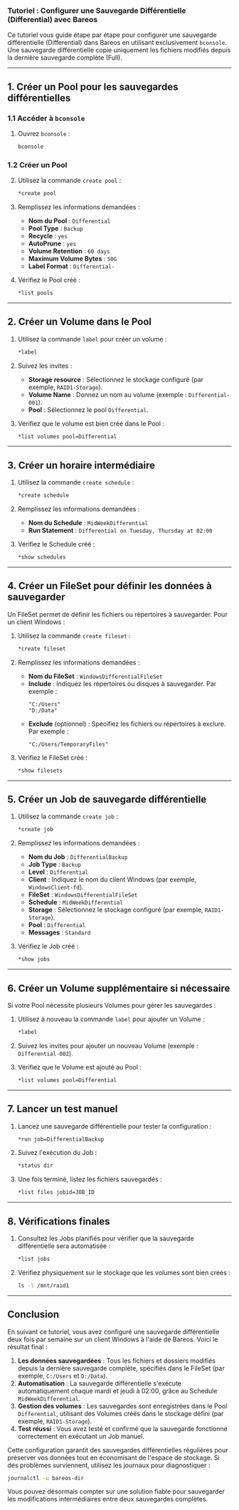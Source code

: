 ### Tutoriel : Configurer une Sauvegarde Différentielle (Differential) avec Bareos

Ce tutoriel vous guide étape par étape pour configurer une sauvegarde différentielle (Differential) dans Bareos en utilisant exclusivement `bconsole`. Une sauvegarde différentielle copie uniquement les fichiers modifiés depuis la dernière sauvegarde complète (Full).

---

## **1. Créer un Pool pour les sauvegardes différentielles**

### 1.1 Accéder à `bconsole`
1. Ouvrez `bconsole` :
   ```bash
   bconsole
   ```

### 1.2 Créer un Pool
2. Utilisez la commande `create pool` :
   ```bash
   *create pool
   ```

3. Remplissez les informations demandées :
   - **Nom du Pool** : `Differential`
   - **Pool Type** : `Backup`
   - **Recycle** : `yes`
   - **AutoPrune** : `yes`
   - **Volume Retention** : `60 days`
   - **Maximum Volume Bytes** : `50G`
   - **Label Format** : `Differential-`

4. Vérifiez le Pool créé :
   ```bash
   *list pools
   ```

---

## **2. Créer un Volume dans le Pool**

1. Utilisez la commande `label` pour créer un volume :
   ```bash
   *label
   ```

2. Suivez les invites :
   - **Storage resource** : Sélectionnez le stockage configuré (par exemple, `RAID1-Storage`).
   - **Volume Name** : Donnez un nom au volume (exemple : `Differential-001`).
   - **Pool** : Sélectionnez le pool `Differential`.

3. Vérifiez que le volume est bien créé dans le Pool :
   ```bash
   *list volumes pool=Differential
   ```

---

## **3. Créer un horaire intermédiaire**

1. Utilisez la commande `create schedule` :
   ```bash
   *create schedule
   ```

2. Remplissez les informations demandées :
   - **Nom du Schedule** : `MidWeekDifferential`
   - **Run Statement** : `Differential on Tuesday, Thursday at 02:00`

3. Vérifiez le Schedule créé :
   ```bash
   *show schedules
   ```

---

## **4. Créer un FileSet pour définir les données à sauvegarder**

Un FileSet permet de définir les fichiers ou répertoires à sauvegarder. Pour un client Windows :

1. Utilisez la commande `create fileset` :
   ```bash
   *create fileset
   ```

2. Remplissez les informations demandées :
   - **Nom du FileSet** : `WindowsDifferentialFileSet`
   - **Include** : Indiquez les répertoires ou disques à sauvegarder. Par exemple :
     ```plaintext
     "C:/Users"  
     "D:/Data"
     ```
   - **Exclude** (optionnel) : Spécifiez les fichiers ou répertoires à exclure. Par exemple :
     ```plaintext
     "C:/Users/TemporaryFiles"
     ```

3. Vérifiez le FileSet créé :
   ```bash
   *show filesets
   ```

---

## **5. Créer un Job de sauvegarde différentielle**

1. Utilisez la commande `create job` :
   ```bash
   *create job
   ```

2. Remplissez les informations demandées :
   - **Nom du Job** : `DifferentialBackup`
   - **Job Type** : `Backup`
   - **Level** : `Differential`
   - **Client** : Indiquez le nom du client Windows (par exemple, `WindowsClient-fd`).
   - **FileSet** : `WindowsDifferentialFileSet`
   - **Schedule** : `MidWeekDifferential`
   - **Storage** : Sélectionnez le stockage configuré (par exemple, `RAID1-Storage`).
   - **Pool** : `Differential`
   - **Messages** : `Standard`

3. Vérifiez le Job créé :
   ```bash
   *show jobs
   ```

---

## **6. Créer un Volume supplémentaire si nécessaire**

Si votre Pool nécessite plusieurs Volumes pour gérer les sauvegardes :

1. Utilisez à nouveau la commande `label` pour ajouter un Volume :
   ```bash
   *label
   ```

2. Suivez les invites pour ajouter un nouveau Volume (exemple : `Differential-002`).

3. Vérifiez que le Volume est ajouté au Pool :
   ```bash
   *list volumes pool=Differential
   ```

---

## **7. Lancer un test manuel**

1. Lancez une sauvegarde différentielle pour tester la configuration :
   ```bash
   *run job=DifferentialBackup
   ```

2. Suivez l'exécution du Job :
   ```bash
   *status dir
   ```

3. Une fois terminé, listez les fichiers sauvegardés :
   ```bash
   *list files jobid=JOB_ID
   ```

---

## **8. Vérifications finales**

1. Consultez les Jobs planifiés pour vérifier que la sauvegarde différentielle sera automatisée :
   ```bash
   *list jobs
   ```

2. Vérifiez physiquement sur le stockage que les volumes sont bien créés :
   ```bash
   ls -l /mnt/raid1
   ```

---

## **Conclusion**

En suivant ce tutoriel, vous avez configuré une sauvegarde différentielle deux fois par semaine sur un client Windows à l'aide de Bareos. Voici le résultat final :

1. **Les données sauvegardées** : Tous les fichiers et dossiers modifiés depuis la dernière sauvegarde complète, spécifiés dans le FileSet (par exemple, `C:/Users` et `D:/Data`).
2. **Automatisation** : La sauvegarde différentielle s'exécute automatiquement chaque mardi et jeudi à 02:00, grâce au Schedule `MidWeekDifferential`.
3. **Gestion des volumes** : Les sauvegardes sont enregistrées dans le Pool `Differential`, utilisant des Volumes créés dans le stockage défini (par exemple, `RAID1-Storage`).
4. **Test réussi** : Vous avez testé et confirmé que la sauvegarde fonctionne correctement en exécutant un Job manuel.

Cette configuration garantit des sauvegardes différentielles régulières pour préserver vos données tout en économisant de l'espace de stockage. Si des problèmes surviennent, utilisez les journaux pour diagnostiquer :
```bash
journalctl -u bareos-dir
```

Vous pouvez désormais compter sur une solution fiable pour sauvegarder les modifications intermédiaires entre deux sauvegardes complètes.

